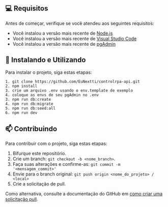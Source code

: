 ## 💻 Requisitos

Antes de começar, verifique se você atendeu aos seguintes requisitos:

- Você instalou a versão mais recente de [Node.js](https://nodejs.org/en)
- Você instalou a versão mais recente de [Visual Studio Code](https://code.visualstudio.com/)
- Você instalou a versão mais recente de [pgAdmin](https://www.pgadmin.org/download/)

## 🚀 Instalando e Utilizando

Para instalar o projeto, siga estas etapas:

```
1. git clone https://github.com/EuNextti/controlrpa-api.git
2. npm install
3. crie um arquivo .env usando o env.template de exemplo
4. coloque as envs de seu pgAdmin no .env
3. npm run db:create
4. npm run db:migrate
5. npm run db:seed:all
6. npm run dev
```

## 📫 Contribuindo

<!---Se o seu README for longo ou se você tiver algum processo ou etapas específicas que deseja que os contribuidores sigam, considere a criação de um arquivo CONTRIBUTING.md separado--->

Para contribuir com o projeto, siga estas etapas:

1. Bifurque este repositório.
2. Crie um branch: `git checkout -b <nome_branch>`.
3. Faça suas alterações e confirme-as: `git commit -m '<mensagem_commit>'`
4. Envie para o branch original: `git push origin <nome_do_projeto> / <local>`
5. Crie a solicitação de pull.

Como alternativa, consulte a documentação do GitHub em [como criar uma solicitação pull](https://help.github.com/en/github/collaborating-with-issues-and-pull-requests/creating-a-pull-request).
